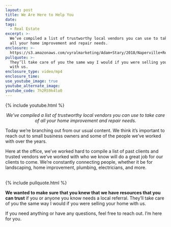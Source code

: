 ```yaml
---
layout: post
title: We Are Here to Help You
date:
tags:
  - Real Estate
excerpt: >-
  We’ve compiled a list of trustworthy local vendors you can use to take care of
  all your home improvement and repair needs.
enclosure: >-
  https://s3.amazonaws.com/vyralmarketing/Adam+Stary/2018/Naperville+Real+Estate+%257C+The+Stary+Group-+We+are+here+to+help.mp4
pullquote: >-
  They’ll take care of you the same way I would if you were selling your home
  with us.
enclosure_type: video/mp4
enclosure_time:
use_youtube_image: true
youtube_alternate_image:
youtube_code: 7h2RS9k4lo0
---
```


{% include youtube.html %}

<p style="text-align: center;"><em>We’ve compiled a list of trustworthy local vendors you can use to take care of all your home improvement and repair needs.</em></p>

Today we’re branching out from our usual content. We think it’s important to reach out to small business owners and some of the people we’ve worked with over the years.

Here at the office, we’ve worked hard to compile a list of past clients and trusted vendors we’ve worked with who we know will do a great job for our clients to come. We’re constantly connecting people, whether it be for landscaping, home improvement, plumbing, electricians, and more.<br>&nbsp;

{% include pullquote.html %}

**We wanted to make sure that you knew that we have resources that you can trust** if you or anyone you know needs a local referral. They’ll take care of you the same way I would if you were selling your home with us.

If you need anything or have any questions, feel free to reach out. I’m here for you.<br>&nbsp;